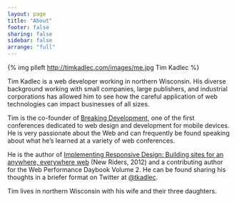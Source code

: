 ```yaml
---
layout: page
title: "About"
footer: false
sharing: false
sidebar: false
arrange: "full"
---
```


{% img plleft http://timkadlec.com/images/me.jpg Tim Kadlec %}

Tim Kadlec is a web developer working in northern Wisconsin. His diverse background working with small companies, large publishers, and industrial corporations has allowed him to see how the careful application of web technologies can impact businesses of all sizes.

Tim is the co-founder of [Breaking Development](http://bdconf.com), one of the first conferences dedicated to web design and development for mobile devices. He is very passionate about the Web and can frequently be found speaking about what he’s learned at a variety of web conferences.

He is the author of [Implementing Responsive Design: Building sites for an anywhere, everywhere web](http://implementingresponsivedesign.com) (New Riders, 2012) and a contributing author for the Web Performance Daybook Volume 2. He can  be found sharing his thoughts in a briefer format on Twitter at [@tkadlec](http://twitter.com/tkadlec).

Tim lives in northern Wisconsin with his wife and their three daughters.